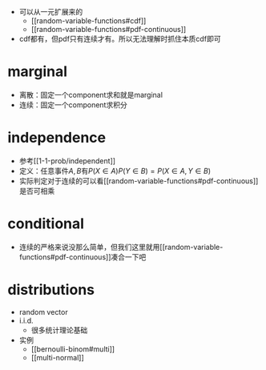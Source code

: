 - 可以从一元扩展来的
  - [[random-variable-functions#cdf]]
  - [[random-variable-functions#pdf-continuous]]
- cdf都有，但pdf只有连续才有。所以无法理解时抓住本质cdf即可
# marginal
- 离散：固定一个component求和就是marginal
- 连续：固定一个component求积分
# independence
- 参考[[1-1-prob/independent]]
- 定义：任意事件$A,B$有$P(X\in A)P(Y\in B)=P(X \in A,Y\in B)$
- 实际判定对于连续的可以看[[random-variable-functions#pdf-continuous]]是否可相乘
# conditional
- 连续的严格来说没那么简单，但我们这里就用[[random-variable-functions#pdf-continuous]]凑合一下吧
# distributions
- random vector
- i.i.d.
  - 很多统计理论基础
- 实例
  - [[bernoulli-binom#multi]]
  - [[multi-normal]]